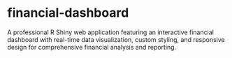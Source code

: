 # financial-dashboard
A professional R Shiny web application featuring an interactive financial dashboard with real-time data visualization, custom styling, and responsive design for comprehensive financial analysis and reporting.
